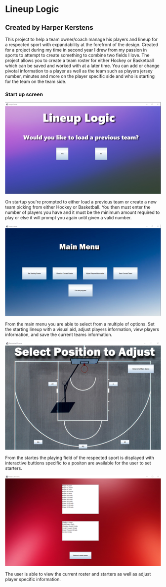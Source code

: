 <h1>Lineup Logic </h1>
<h2>Created by Harper Kerstens</h2> 
<p>This project to help a team owner/coach manage his players and lineup for a respected sport with expandability at the forefront of the design. Created for a project during my time in second year I drew from my passion in sports to 
attempt to create something to combine two fields I love. The project allows you to create a team roster for either Hockey or Basketball which can be saved and worked with at a later time. You can add or change pivotal information to a player as well as the team such as players jersey number, minutes and more on the player specific side and who is starting for the team on the team side. </p>
<h3>Start up screen</h3>

![Home Page](images/openm.png)

<p> On startup you're prompted to either load a previous team or create a new team picking from either Hockey or Basketball. You then must enter the number of players you have and it must be the minimum amount required to play or else it will prompt you again until given a valid number.</p>

![Main Menu](images/Main%20Menu.png)

<p> From the main menu you are able to select from a multiple of options. Set the starting lineup with a visual aid, adjust players information, view players information, and save the current teams information. </p>

![SetStarter](images/Starters.png)

<p> From the startes the playing field of the respected sport is displayed with interactive buttions specific to a positon are available for the user to set starters. </p>

![viewRoster](images/Roster%20View.png)

<p> The user is able to view the current roster and starters as well as adjust player specific information. </p>